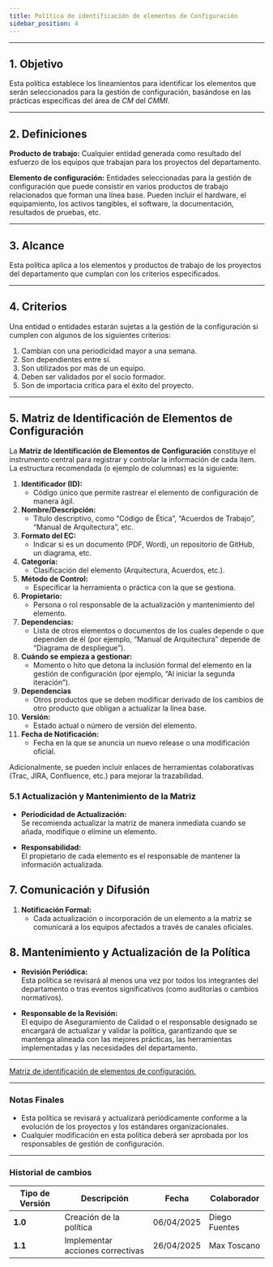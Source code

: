 ```yaml
---
title: Política de identificación de elementos de Configuración
sidebar_position: 4
---
```


---

## **1. Objetivo**

Esta política establece los lineamientos para identificar los elementos que serán seleccionados para la gestión de configuración, basándose en las prácticas específicas del área de *CM* del *CMMI*.

---

## **2. Definiciones**

**Producto de trabajo:** Cualquier entidad generada como resultado del esfuerzo de los equipos que trabajan para los proyectos del departamento.

**Elemento de configuración:** Entidades seleccionadas para la gestión de configuración que puede consistir en varios productos de trabajo relacionados que forman una línea base. Pueden incluir el hardware, el equipamiento, los activos tangibles, el software, la documentación, resultados de pruebas, etc.

---

## **3. Alcance**

Esta política aplica a los elementos y productos de trabajo de los proyectos del departamento que cumplan con los criterios especificados.

---


## **4. Criterios**

Una entidad o entidades estarán sujetas a la gestión de la configuración si cumplen con algunos de los siguientes criterios:

1. Cambian con una periodicidad mayor a una semana.
2. Son dependientes entre sí.
3. Son utilizados por más de un equipo.
4. Deben ser validados por el socio formador.
5. Son de importacia crítica para el éxito del proyecto.

---

## 5. Matriz de Identificación de Elementos de Configuración

La **Matriz de Identificación de Elementos de Configuración** constituye el instrumento central para registrar y controlar la información de cada ítem. La estructura recomendada (o ejemplo de columnas) es la siguiente:

1. **Identificador (ID):**  
   - Código único que permite rastrear el elemento de configuración de manera ágil.
2. **Nombre/Descripción:**  
   - Título descriptivo, como “Código de Ética”, “Acuerdos de Trabajo”, “Manual de Arquitectura”, etc.
3. **Formato del EC:**  
   - Indicar si es un documento (PDF, Word), un repositorio de GitHub, un diagrama, etc.
4. **Categoría:**  
   - Clasificación del elemento (Arquitectura, Acuerdos, etc.).
5. **Método de Control:**  
   - Especificar la herramienta o práctica con la que se gestiona.
6. **Propietario:**  
   - Persona o rol responsable de la actualización y mantenimiento del elemento.
7. **Dependencias:**  
   - Lista de otros elementos o documentos de los cuales depende o que dependen de él (por ejemplo, “Manual de Arquitectura” depende de “Diagrama de despliegue”).
8. **Cuándo se empieza a gestionar:**  
   - Momento o hito que detona la inclusión formal del elemento en la gestión de configuración (por ejemplo, “Al iniciar la segunda iteración”).
9. **Dependencias**  
   - Otros productos que se deben modificar derivado de los cambios de otro producto que obligan a actualizar la línea base.
10. **Versión:**  
    - Estado actual o número de versión del elemento.
11. **Fecha de Notificación:**  
    - Fecha en la que se anuncia un nuevo release o una modificación oficial.

Adicionalmente, se pueden incluir enlaces de herramientas colaborativas (Trac, JIRA, Confluence, etc.) para mejorar la trazabilidad.

### 5.1 Actualización y Mantenimiento de la Matriz

- **Periodicidad de Actualización:**  
  Se recomienda actualizar la matriz de manera inmediata cuando se añada, modifique o elimine un elemento. 
  
- **Responsabilidad:**  
  El propietario de cada elemento es el responsable de mantener la información actualizada.

## 7. Comunicación y Difusión

1. **Notificación Formal:**  
   - Cada  actualización o incorporación de un elemento a la matriz se comunicará a los equipos afectados a través de canales oficiales.

## 8. Mantenimiento y Actualización de la Política

- **Revisión Periódica:**  
  Esta política se revisará al menos una vez por todos los integrantes del departamento o tras eventos significativos (como auditorías o cambios normativos).

- **Responsable de la Revisión:**  
  El equipo de Aseguramiento de Calidad o el responsable designado se encargará de actualizar y validar la política, garantizando que se mantenga alineada con las mejores prácticas, las herramientas implementadas y las necesidades del departamento.

---

[Matriz de identificación de elementos de configuración.](https://docs.google.com/spreadsheets/d/1e73fKSTAhxyPqiPN32u_1mkIyCbzssFc-7Ylfs-HL3w/edit?gid=0#gid=0)

---


### **Notas Finales**

- Esta política se revisará y actualizará periódicamente conforme a la evolución de los proyectos y los estándares organizacionales.
- Cualquier modificación en esta política deberá ser aprobada por los responsables de gestión de configuración.


---

### Historial de cambios

| **Tipo de Versión** | **Descripción**                               | **Fecha** | **Colaborador**                 |
| ------------------- | --------------------------------------------- | --------- | ------------------------------- |
| **1.0**             | Creación de la política   | 06/04/2025  | Diego Fuentes|
| **1.1**             |  Implementar acciones correctivas |      26/04/2025        |  Max Toscano 